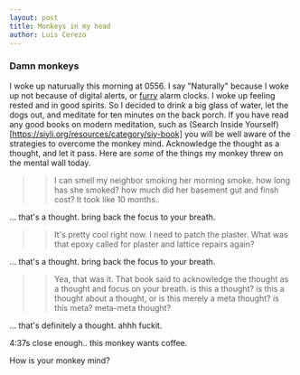 ```yaml
---
layout: post
title: Monkeys in my head
author: Luis Cerezo
---
```

### Damn monkeys

I woke up naturually this morning at 0556. I say "Naturally" because I woke up not because of digital alerts, or [furry](https://500px.com/photo/8239680/pogo-by-luis-cerezo) alarm clocks. I woke up feeling rested and in good spirits. So I decided to drink a big glass of water, let the dogs out, and meditate for ten minutes on the back porch. If you have read any good books on modern meditation, such as (Search Inside Yourself)[https://siyli.org/resources/category/siy-book] you will be well aware of the strategies to overcome the monkey mind. Acknowledge the thought as a thought, and let it pass. 
Here are *some* of the things my monkey threw on the mental wall today.

>> I can smell my neighbor smoking her morning smoke. how long has she smoked? how much did her basement gut and finsh cost? It took like 10 months..

... that's a thought. bring back the focus to your breath. 

>> It's pretty cool right now. I need to patch the plaster. What was that epoxy called for plaster and lattice repairs again?

... that's a thought. bring back the focus to your breath.

>> Yea, that was it. That book said to acknowledge the thought as a thought and focus on your breath. is this a thought? is this a thought about a thought, or is this merely a meta thought? is this meta? meta-meta thought?

... that's definitely a thought.  ahhh fuckit.

4:37s close enough.. this monkey wants coffee. 


How is your monkey mind?
